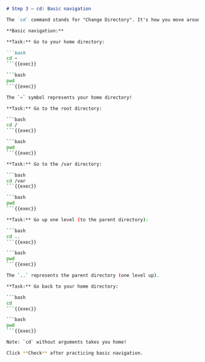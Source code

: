 ````markdown
# Step 3 — cd: Basic navigation

The `cd` command stands for "Change Directory". It's how you move around in the filesystem.

**Basic navigation:**

**Task:** Go to your home directory:

```bash
cd ~
```{{exec}}

```bash
pwd
```{{exec}}

The `~` symbol represents your home directory!

**Task:** Go to the root directory:

```bash
cd /
```{{exec}}

```bash
pwd
```{{exec}}

**Task:** Go to the /var directory:

```bash
cd /var
```{{exec}}

```bash
pwd
```{{exec}}

**Task:** Go up one level (to the parent directory):

```bash
cd ..
```{{exec}}

```bash
pwd
```{{exec}}

The `..` represents the parent directory (one level up).

**Task:** Go back to your home directory:

```bash
cd
```{{exec}}

```bash
pwd
```{{exec}}

Note: `cd` without arguments takes you home!

Click **Check** after practicing basic navigation.
````